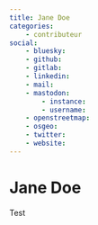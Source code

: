 ```yaml
---
title: Jane Doe
categories:
    - contributeur
social:
    - bluesky:
    - github:
    - gitlab:
    - linkedin:
    - mail:
    - mastodon:
        - instance:
        - username:
    - openstreetmap:
    - osgeo:
    - twitter:
    - website:
---
```


# Jane Doe

<!-- --8<-- [start:author-sign-block] -->

Test

<!-- --8<-- [end:author-sign-block] -->
